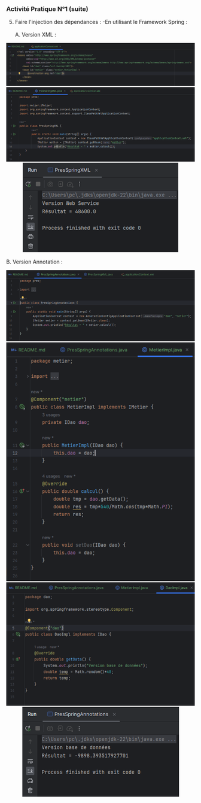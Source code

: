<h3>Activité Pratique N°1 (suite)</h3>
<p>

5. Faire l'injection des dépendances : -En utilisant le Framework Spring :<br><br>
   A. Version XML :
<center><img src="Screenshots/Spring-XML.png"></center>
<center><img src="Screenshots/Spring-XML2.png"></center>
<center><img src="Screenshots/Spring-XML result.png"></center>

   B. Version Annotation :
<center><img src="Screenshots/Spring-Annotation.png"></center>
<center><img src="Screenshots/Spring-Annotation2.png"></center>
<center><img src="Screenshots/Spring-Annotation3.png"></center>
<center><img src="Screenshots/Spring-Annotation result.png"></center>
